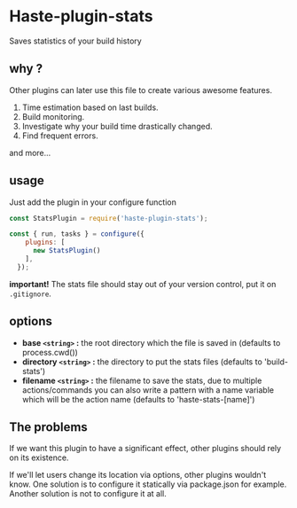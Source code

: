 # Haste-plugin-stats
Saves statistics of your build history


## why ?
Other plugins can later use this file to create various awesome features.

1. Time estimation based on last builds.
2. Build monitoring.
3. Investigate why your build time drastically changed.
4. Find frequent errors.

and more...

## usage
Just add the plugin in your configure function

```js
const StatsPlugin = require('haste-plugin-stats');

const { run, tasks } = configure({
    plugins: [
      new StatsPlugin()
    ],
  });
```

__important!__ The stats file should stay out of your version control, put it on `.gitignore`.

## options
* **base `<string>` :** the root directory which the file is saved in (defaults to process.cwd())
* **directory `<string>` :** the directory to put the stats files (defaults to 'build-stats')
* **filename `<string>` :** the filename to save the stats, due to multiple actions/commands you can also write a pattern with a name variable which will be the action name (defaults to 'haste-stats-[name]')

## The problems
If we want this plugin to have a significant effect, other plugins should rely on its existence.

If we'll let users change its location via options, other plugins wouldn't know.
One solution is to configure it statically via package.json for example.
Another solution is not to configure it at all.
